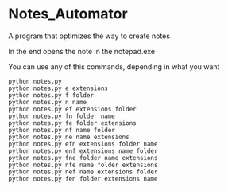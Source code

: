 # Notes_Automator
A program that optimizes the way to create notes 

In the end opens the note in the notepad.exe 

You can use any of this commands, depending in what you want
```
python notes.py
python notes.py e extensions
python notes.py f folder
python notes.py n name
python notes.py ef extensions folder
python notes.py fn folder name
python notes.py fe folder extensions
python notes.py nf name folder
python notes.py ne name extensions
python notes.py efn extensions folder name
python notes.py enf extensions name folder
python notes.py fne folder name extensions
python notes.py nfe name folder extensions
python notes.py nef name extensions folder
python notes.py fen folder extensions name
```